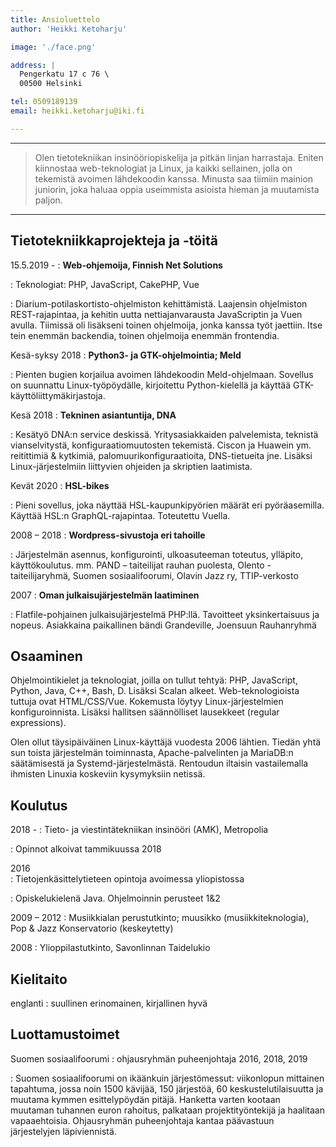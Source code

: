 ```yaml
---
title: Ansioluettelo
author: 'Heikki Ketoharju'

image: './face.png'

address: | 
  Pengerkatu 17 c 76 \
  00500 Helsinki

tel: 0509189139
email: heikki.ketoharju@iki.fi

---
```


<!-- birth: 13.2.1989 -->


----

> Olen tietotekniikan insinööriopiskelija ja pitkän linjan harrastaja. Eniten kiinnostaa web-teknologiat ja Linux, ja kaikki sellainen, jolla on tekemistä avoimen lähdekoodin kanssa. Minusta saa tiimiin mainion juniorin, joka haluaa oppia useimmista asioista hieman ja muutamista paljon.

----

Tietotekniikkaprojekteja ja -töitä
---------

15.5.2019 -
: **Web-ohjemoija, Finnish Net Solutions**

: Teknologiat: PHP, JavaScript, CakePHP, Vue

: Diarium-potilaskortisto-ohjelmiston kehittämistä. Laajensin ohjelmiston REST-rajapintaa, ja kehitin uutta nettiajanvarausta JavaScriptin ja Vuen avulla. Tiimissä oli lisäkseni toinen ohjelmoija, jonka kanssa työt jaettiin. Itse tein enemmän backendia, toinen ohjelmoija enemmän frontendia.

Kesä-syksy 2018	
: **Python3- ja GTK-ohjelmointia; Meld**

: Pienten bugien korjailua avoimen lähdekoodin Meld-ohjelmaan. Sovellus on suunnattu Linux-työpöydälle, kirjoitettu Python-kielellä ja käyttää GTK-käyttöliittymäkirjastoja.

Kesä 2018 
: **Tekninen asiantuntija, DNA**

: Kesätyö DNA:n service deskissä. Yritysasiakkaiden palvelemista, teknistä vianselvitystä, konfiguraatiomuutosten tekemistä. Ciscon ja Huawein ym. reitittimiä & kytkimiä, palomuurikonfiguraatioita, DNS-tietueita jne. Lisäksi Linux-järjestelmiin liittyvien ohjeiden ja skriptien laatimista.

Kevät 2020
: **HSL-bikes**

: Pieni sovellus, joka näyttää HSL-kaupunkipyörien määrät eri pyöräasemilla. Käyttää HSL:n GraphQL-rajapintaa. Toteutettu Vuella.

2008 – 2018 
: **Wordpress-sivustoja eri tahoille**

 : Järjestelmän asennus, konfigurointi, ulkoasuteeman toteutus, ylläpito, käyttökoulutus.
 mm. PAND – taiteilijat rauhan puolesta, Olento -taiteilijaryhmä, Suomen sosiaalifoorumi, Olavin Jazz ry, TTIP-verkosto

2007
: **Oman julkaisujärjestelmän laatiminen**

: Flatfile-pohjainen julkaisujärjestelmä PHP:llä. Tavoitteet yksinkertaisuus ja nopeus. Asiakkaina paikallinen bändi Grandeville, Joensuun Rauhanryhmä

Osaaminen
---------

Ohjelmointikielet ja teknologiat, joilla on tullut tehtyä: PHP, JavaScript, Python, Java, C++, Bash, D. Lisäksi Scalan alkeet. Web-teknologioista tuttuja ovat HTML/CSS/Vue. Kokemusta löytyy Linux-järjestelmien konfiguroinnista. Lisäksi hallitsen säännölliset lausekkeet (regular expressions).

Olen ollut täysipäiväinen Linux-käyttäjä vuodesta 2006 lähtien. Tiedän yhtä sun toista järjestelmän toiminnasta, Apache-palvelinten ja MariaDB:n säätämisestä ja Systemd-järjestelmästä.  Rentoudun iltaisin vastailemalla ihmisten Linuxia koskeviin kysymyksiin netissä.

Koulutus
----------
2018 -
: Tieto- ja viestintätekniikan insinööri (AMK), Metropolia

: Opinnot alkoivat tammikuussa 2018

2016	
: Tietojenkäsittelytieteen opintoja avoimessa yliopistossa

: Opiskelukielenä Java. Ohjelmoinnin perusteet 1&2

2009 – 2012 
: Musiikkialan perustutkinto; muusikko (musiikkiteknologia), Pop & Jazz Konservatorio (keskeytetty)

2008 
: Ylioppilastutkinto, Savonlinnan Taidelukio

## Kielitaito ##

englanti 
: suullinen erinomainen, kirjallinen hyvä

## Luottamustoimet ##

Suomen sosiaalifoorumi
: ohjausryhmän puheenjohtaja 2016, 2018, 2019

: Suomen sosiaalifoorumi on ikäänkuin järjestömessut: viikonlopun mittainen tapahtuma, jossa noin 1500 kävijää, 150 järjestöä, 60 keskustelutilaisuutta ja muutama kymmen esittelypöydän pitäjä. Hanketta varten kootaan muutaman tuhannen euron rahoitus, palkataan projektityöntekijä ja haalitaan vapaaehtoisia. Ohjausryhmän puheenjohtaja kantaa päävastuun järjestelyjen läpiviennistä.

<!-- ## Muut taidot ## -->

<!-- Erinomaiset kirjalliset kyvyt, kuvankäsittely ja graafinen suunnittelu, videoeditointi, äänitys, miksaus. Järjestötoiminnassa tutuksi ovat tulleet kokoustekniikka, organisoiminen ja tapahtumatuotanto. -->

<!-- ## Harrastukset ## -->

<!-- Elokuvien katsominen, taidenäyttelyissä ja keikoilla käyminen, järjestötoiminta, Ubuntu-käyttäjien auttaminen verkossa, suomenkieliseen Linux-wikiin kirjoittelu. Juhlien järjestäminen kavereille. -->

<!-- ---- -->

<!-- > <heikki.ketoharju@iki.fi> • 050 918 9139 • \ -->
<!-- > Pengerkatu 17 C 76 - Helsinki -->
